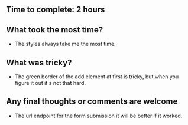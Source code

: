 ## Time to complete: 2 hours

## What took the most time?
- The styles always take me the most time.

## What was tricky?
- The green border of the add element at first is tricky, but when you figure it out it's not that hard.

## Any final thoughts or comments are welcome
- The url endpoint for the form submission it will be better if it worked.



